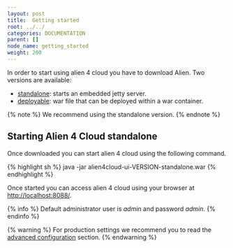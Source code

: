 ```yaml
---
layout: post
title:  Getting started
root: ../../
categories: DOCUMENTATION
parent: []
node_name: getting_started
weight: 200
---
```


In order to start using alien 4 cloud you have to download Alien. Two versions are available:

* [standalone](https://fastconnect.org/maven/service/local/artifact/maven/redirect?r=opensource&g=alien4cloud&a=alien4cloud-ui&v=LATEST&p=war&c=standalone): starts an embedded jetty server.
* [deployable](https://fastconnect.org/maven/service/local/artifact/maven/redirect?r=opensource&g=alien4cloud&a=alien4cloud-ui&v=LATEST&p=war): war file that can be deployed within a war container.

{% note %}
We recommend using the standalone version.
{% endnote %}

## Starting Alien 4 Cloud standalone

Once downloaded you can start alien 4 cloud using the following command.

{% highlight sh %}
java -jar alien4cloud-ui-VERSION-standalone.war
{% endhighlight %}

Once started you can access alien 4 cloud using your browser at [http://localhost:8088/](http://localhost:8088/).

{% info %}
Default administrator user is *admin* and password *admin*.
{% endinfo %}

{% warning %}
For production settings we recommend you to read the [advanced configuration](#/documentation/admin/advanced_configuration.html) section.
{% endwarning %}
